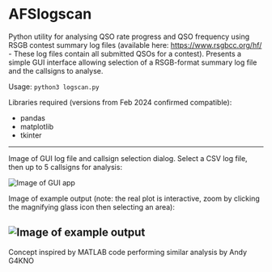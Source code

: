 # AFSlogscan
Python utility for analysing QSO rate progress and QSO frequency using RSGB contest summary log files (available here: https://www.rsgbcc.org/hf/ - These log files contain all submitted QSOs for a contest). Presents a simple GUI interface allowing selection of a RSGB-format summary log file and the callsigns to analyse.

Usage:
`python3 logscan.py`

Libraries required (versions from Feb 2024 confirmed compatible): 
- pandas
- matplotlib
- tkinter
---
Image of GUI log file and callsign selection dialog. Select a CSV log file, then up to 5 callsigns for analysis:

![Image of GUI app](http://46.235.224.248/main/app1.png)

Image of example output (note: the real plot is interactive, zoom by clicking the magnifying glass icon then selecting an area):

![Image of example output](http://46.235.224.248/main/app2.png)
---
Concept inspired by MATLAB code performing similar analysis by Andy G4KNO
